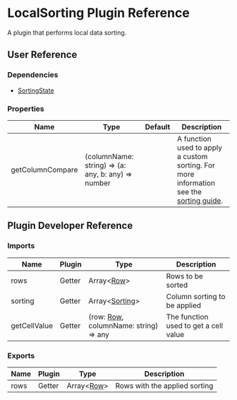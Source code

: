 # LocalSorting Plugin Reference

A plugin that performs local data sorting.

## User Reference

### Dependencies

- [SortingState](sorting-state.md)

### Properties

Name | Type | Default | Description
-----|------|---------|------------
getColumnCompare | (columnName: string) => (a: any, b: any) => number | | A function used to apply a custom sorting. For more information see the [sorting guide](../guides/sorting.md#custom-sorting-algorithm).


## Plugin Developer Reference

### Imports

Name | Plugin | Type | Description
-----|--------|------|------------
rows | Getter | Array&lt;[Row](grid.md#row)&gt; | Rows to be sorted
sorting | Getter | Array&lt;[Sorting](sorting-state.md#sorting)&gt; | Column sorting to be applied
getCellValue | Getter | (row: [Row](grid.md#row), columnName: string) => any | The function used to get a cell value

### Exports

Name | Plugin | Type | Description
-----|--------|------|------------
rows | Getter | Array&lt;[Row](grid.md#row)&gt; | Rows with the applied sorting

